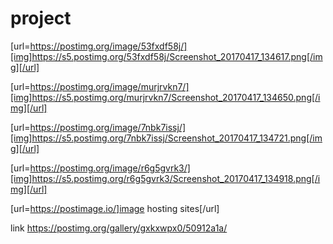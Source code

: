 # project

[url=https://postimg.org/image/53fxdf58j/][img]https://s5.postimg.org/53fxdf58j/Screenshot_20170417_134617.png[/img][/url]

[url=https://postimg.org/image/murjrvkn7/][img]https://s5.postimg.org/murjrvkn7/Screenshot_20170417_134650.png[/img][/url]

[url=https://postimg.org/image/7nbk7issj/][img]https://s5.postimg.org/7nbk7issj/Screenshot_20170417_134721.png[/img][/url]

[url=https://postimg.org/image/r6g5gvrk3/][img]https://s5.postimg.org/r6g5gvrk3/Screenshot_20170417_134918.png[/img][/url]


[url=https://postimage.io/]image hosting sites[/url]

link
https://postimg.org/gallery/gxkxwpx0/50912a1a/

